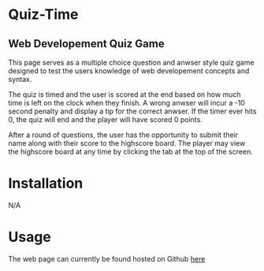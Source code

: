 # Quiz-Time

## Web Developement Quiz Game

This page serves as a multiple choice question and anwser style quiz game designed to test the users knowledge of web developement concepts and syntax.

The quiz is timed and the user is scored at the end based on how much time is left on the clock when they finish. A wrong anwser will incur a -10 second penalty and display a tip for the correct anwser. If the timer ever hits 0, the quiz will end and the player will have scored 0 points.

After a round of questions, the user has the opportunity to submit their name along with their score to the highscore board. The player may view the highscore board at any time by clicking the tab at the top of the screen.

# Installation

N/A

# Usage

The web page can currently be found hosted on Github [here]()